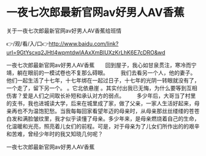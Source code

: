 # 一夜七次郎最新官网av好男人AV香蕉
关于一夜七次郎最新官网av好男人AV香蕉给班情

👉/观/看/入/口👉http://www.baidu.com/link?url=9GtYscxq2JHtl4wpmtdwIAAxXmBlUXzKrLhK6E7cDRO&wd

一夜七次郎最新官网av好男人AV香蕉　　回到屋子，我心如甘泉贯注，寒冷而宁靖，躺在眼前的一模试卷也不复那么碍眼。
　　我们去看另一个人，他的妻子。他们一起生活了十七年，十七年绑在一起过日子，十七年的光阴一转眼就没有了，一个走了，留下另一个。
。它北依悬崖
。其实付出我已无悔，为什么要等到互相伤害？爱是人们之间取长补短和承认对方的弱点。
　　多少年后，大哥当了村里的支书，我也进城读大学，后来在城里成了家，做了父亲，一家人生活好起来，母亲再也不为温饱犯愁。当我每每回家看望年迈的母亲时，从母亲那丝丝缕缕的苍苍白发和满脸皱纹里，我才似乎读懂了母亲。多少年来，是母亲燃烧着自己的生命，化温暖和光亮，照亮着儿女们的前程。可是，对于母亲为了儿女们所作出的的艰辛和苦难，曾经少年时的我又知晓几何呢？

一夜七次郎最新官网av好男人AV香蕉

